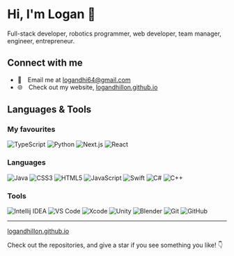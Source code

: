 # Hi, I'm Logan 👋

Full-stack developer, robotics programmer, web developer, team manager, engineer, entrepreneur.
  
## Connect with me

- 📧&emsp;Email me at [logandhi64@gmail.com](mailto:logandhi64@gmail.com)
- 🌐&emsp;Check out my website, [logandhillon.github.io](https://logandhillon.github.io)
  
## Languages & Tools

### My favourites

![TypeScript](https://img.shields.io/badge/TypeScript-%233178C6?logo=typescript&logoColor=white)
![Python](https://img.shields.io/badge/Python-%233776AB?logo=python&logoColor=white)
![Next.js](https://img.shields.io/badge/Next.js-black?logo=nextdotjs&logoColor=white)
![React](https://img.shields.io/badge/React-blue?logo=react&logoColor=white)

### Languages

![Java](https://img.shields.io/badge/Java-brown?logo=intellijidea&logoColor=white)
![CSS3](https://img.shields.io/badge/CSS3-blue?logo=css3&logoColor=white)
![HTML5](https://img.shields.io/badge/HTML5-red?logo=html5&logoColor=white)
![JavaScript](https://img.shields.io/badge/JavaScript-yellow?logo=javascript&logoColor=white)
![Swift](https://img.shields.io/badge/Swift-%23F05138?logo=swift&logoColor=white)
![C#](https://img.shields.io/badge/C%23-%23512BD4?logo=csharp&logoColor=white)
![C++](https://img.shields.io/badge/C++-%2300599C?logo=cplusplus&logoColor=white)

### Tools

![Intellij IDEA](https://img.shields.io/badge/Intellij_IDEA-%23fd2859?logo=intellijidea&logoColor=white)
![VS Code](https://img.shields.io/badge/VS_Code-blue?logo=gnometerminal&logoColor=white)
![Xcode](https://img.shields.io/badge/Xcode-blue?logo=xcode&logoColor=white)
![Unity](https://img.shields.io/badge/Unity-black?logo=unity&logoColor=white)
![Blender](https://img.shields.io/badge/Blender-orange?logo=blender&logoColor=white)
![Git](https://img.shields.io/badge/Git-%23F05032?logo=git&logoColor=white)
![GitHub](https://img.shields.io/badge/GitHub-%23181717?logo=github&logoColor=white)

---

[logandhillon.github.io](https://logandhillon.github.io)

Check out the repositories, and give a star if you see something you like! 👇
